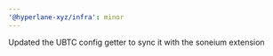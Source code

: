 ```yaml
---
'@hyperlane-xyz/infra': minor
---
```


Updated the UBTC config getter to sync it with the soneium extension

